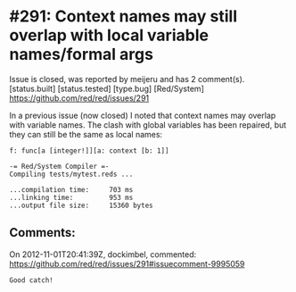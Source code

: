 
#291: Context names may still overlap with local variable names/formal args
================================================================================
Issue is closed, was reported by meijeru and has 2 comment(s).
[status.built] [status.tested] [type.bug] [Red/System]
<https://github.com/red/red/issues/291>

In a previous issue (now closed) I noted that context names may overlap with variable names. The clash with global variables has been repaired, but they can still be the same as local names:

```
f: func[a [integer!]][a: context [b: 1]]

-= Red/System Compiler =-
Compiling tests/mytest.reds ...

...compilation time:     703 ms
...linking time:         953 ms
...output file size:     15360 bytes
```



Comments:
--------------------------------------------------------------------------------

On 2012-11-01T20:41:39Z, dockimbel, commented:
<https://github.com/red/red/issues/291#issuecomment-9995059>

    Good catch!

